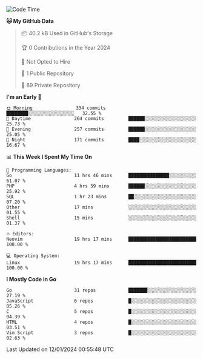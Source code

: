 
<!--START_SECTION:waka-->
![Code Time](http://img.shields.io/badge/Code%20Time-4%2C480%20hrs%201%20min-blue)

**🐱 My GitHub Data** 

> 📦 40.2 kB Used in GitHub's Storage 
 > 
> 🏆 0 Contributions in the Year 2024
 > 
> 🚫 Not Opted to Hire
 > 
> 📜 1 Public Repository 
 > 
> 🔑 89 Private Repository 
 > 
**I'm an Early 🐤** 

```text
🌞 Morning                334 commits         ████████░░░░░░░░░░░░░░░░░   32.55 % 
🌆 Daytime                264 commits         ██████░░░░░░░░░░░░░░░░░░░   25.73 % 
🌃 Evening                257 commits         ██████░░░░░░░░░░░░░░░░░░░   25.05 % 
🌙 Night                  171 commits         ████░░░░░░░░░░░░░░░░░░░░░   16.67 % 
```


📊 **This Week I Spent My Time On** 

```text
💬 Programming Languages: 
Go                       11 hrs 46 mins      ███████████████░░░░░░░░░░   61.07 % 
PHP                      4 hrs 59 mins       ██████░░░░░░░░░░░░░░░░░░░   25.92 % 
SQL                      1 hr 23 mins        ██░░░░░░░░░░░░░░░░░░░░░░░   07.20 % 
Other                    17 mins             ░░░░░░░░░░░░░░░░░░░░░░░░░   01.55 % 
Shell                    15 mins             ░░░░░░░░░░░░░░░░░░░░░░░░░   01.37 % 

🔥 Editors: 
Neovim                   19 hrs 17 mins      █████████████████████████   100.00 % 

💻 Operating System: 
Linux                    19 hrs 17 mins      █████████████████████████   100.00 % 
```

**I Mostly Code in Go** 

```text
Go                       31 repos            ███████░░░░░░░░░░░░░░░░░░   27.19 % 
JavaScript               6 repos             █░░░░░░░░░░░░░░░░░░░░░░░░   05.26 % 
C                        5 repos             █░░░░░░░░░░░░░░░░░░░░░░░░   04.39 % 
HTML                     4 repos             █░░░░░░░░░░░░░░░░░░░░░░░░   03.51 % 
Vim Script               3 repos             █░░░░░░░░░░░░░░░░░░░░░░░░   02.63 % 
```




 Last Updated on 12/01/2024 00:55:48 UTC
<!--END_SECTION:waka-->
